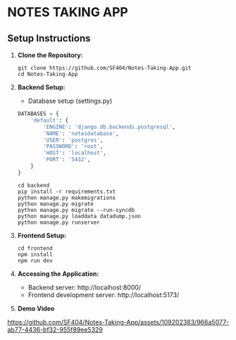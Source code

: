 # NOTES TAKING APP

## Setup Instructions

1. **Clone the Repository:**
   ```
   git clone https://github.com/SF404/Notes-Taking-App.git
   cd Notes-Taking-App
   ```

2. **Backend Setup:**
    - Database setup (settings.py)

    ```python
    DATABASES = {
        'default': {
            'ENGINE': 'django.db.backends.postgresql',
            'NAME': 'notesdatabase',
            'USER': 'postgres',
            'PASSWORD': 'root',
            'HOST': 'localhost',
            'PORT': '5432',
        }
    }
    ```

   ```
   cd backend
   pip install -r requirements.txt
   python manage.py makemigrations
   python manage.py migrate
   python manage.py migrate --run-syncdb
   python manage.py loaddata datadump.json
   python manage.py runserver
   ```

3. **Frontend Setup:**
   ```
   cd frontend
   npm install
   npm run dev
   ```

4. **Accessing the Application:**
   - Backend server: http://localhost:8000/
   - Frontend development server: http://localhost:5173/

5. **Demo Video**

https://github.com/SF404/Notes-Taking-App/assets/109202383/966a5077-ab77-4436-bf32-955f89ee5329

